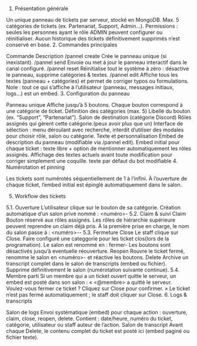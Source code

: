 1. Présentation générale

Un unique panneau de tickets par serveur, stocké en MongoDB.
Max. 5 catégories de tickets (ex. Partenariat, Support, Admin…).
Permissions : seules les personnes ayant le rôle ADMIN peuvent configurer ou réinitialiser.
Aucun historique des tickets définitivement supprimés n’est conservé en base.
2. Commandes principales

Commande	Description
/pannel create	Crée le panneau unique (si inexistant).
/pannel send	Envoie ou met à jour le panneau interactif dans le canal configuré.
/pannel reset	Réinitialise tout le système à zéro : désactive le panneau, supprime catégories & textes.
/pannel edit	Affiche tous les textes (panneau + catégories) et permet de corriger typos ou formulations.
Note : tout ce qui s’affiche à l’utilisateur (panneau, messages initiaux, logs…) est un embed.
3. Configuration du panneau

Panneau unique
Affiche jusqu’à 5 boutons.
Chaque bouton correspond à une catégorie de ticket.
Définition des catégories (max. 5)
Libellé du bouton (ex. “Support”, “Partenariat”).
Salon de destination (catégorie Discord)
Rôles assignés qui gèrent cette catégorie.(peux avoir plus que un)
Interface de sélection : menu déroulant avec recherche, interdit d’utiliser des modales pour choisir rôle, salon ou catégorie.
Texte et personnalisation
Embed de description du panneau (modifiable via /pannel edit).
Embed initial pour chaque ticket : texte libre + option de mentionner automatiquement les rôles assignés.
Affichage des textes actuels avant toute modification pour corriger simplement une coquille.
texte par défaut du bot modifiable
4. Numérotation et pinning

Les tickets sont numérotés séquentiellement de 1 à l’infini.
À l’ouverture de chaque ticket, l’embed initial est épinglé automatiquement dans le salon.



5. Workflow des tickets

5.1. Ouverture
L’utilisateur clique sur le bouton de sa catégorie.
Création automatique d’un salon privé nommé :
<numéro>-<pseudo-membre>
5.2. Claim & suivi
Claim
Bouton réservé aux rôles assignés.
Les rôles de hiérarchie supérieure peuvent reprendre un claim déjà pris.
À la première prise en charge, le nom du salon passe à :
<numéro>-<pseudo-membre>-<pseudo-claimer>
5.3. Fermeture
Close
Le staff clique sur Close.
Faire configuré une categgorie pour les ticket clos(lors de la programation).
Le salon est renommé en :
fermer-<pseudo-membre>
Les boutons sont désactivés jusqu’à eventuelle réouverture.
Reopen
Rouvre le ticket fermé, renomme le salon en <numéro>-<pseudo-membre> et réactive les boutons.
Delete
Archive un transcript complet dans le salon de transcripts (embed ou fichier).
Supprime définitivement le salon (numérotation suivante continue).
5.4. Membre parti
Si un membre qui a un ticket ouvert quitte le serveur, un embed est posté dans son salon :
« <@membre> a quitté le serveur. Voulez-vous fermer ce ticket ? Cliquez sur Close pour confirmer. »
Le ticket n’est pas fermé automatiquement ; le staff doit cliquer sur Close.
6. Logs & transcripts

Salon de logs
Envoi systématique (embed) pour chaque action : ouverture, claim, close, reopen, delete.
Contient : date/heure, numéro du ticket, catégorie, utilisateur ou staff auteur de l’action.
Salon de transcript
Avant chaque Delete, le contenu complet du ticket est posté ici (embed paginé ou fichier texte).